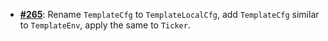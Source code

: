   -  [**#265**](https://github.com/anoma/nspec/pull/265): Rename `TemplateCfg`
     to `TemplateLocalCfg`, add `TemplateCfg` similar to `TemplateEnv`, apply
     the same to `Ticker`.



